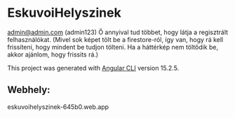 # EskuvoiHelyszinek

admin@admin.com (admin123)
Ő annyival tud többet, hogy látja a regisztrált felhasználókat.
(Mivel sok képet tölt be a firestore-ról, így van, hogy rá kell frissíteni, hogy mindent be tudjon tölteni. Ha a háttérkép nem töltődik be, akkor ajánlom, hogy frissits rá.)

This project was generated with [Angular CLI](https://github.com/angular/angular-cli) version 15.2.5.

## Webhely:

eskuvoihelyszinek-645b0.web.app
